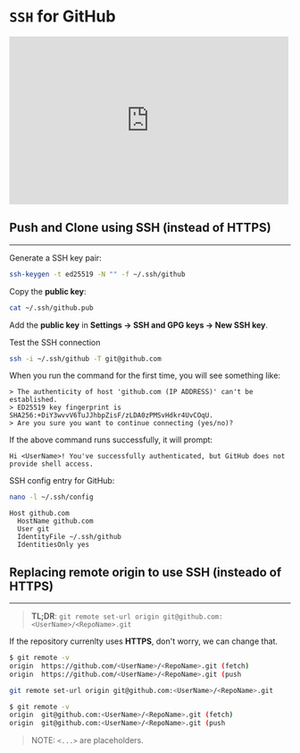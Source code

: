 # `SSH` for GitHub


<iframe width="500" height="300" src="https://www.youtube.com/embed/X40b9x9BFGo" title="🐱Generate a New SSH Key and Add it to your GitHub" frameborder="0" allow="accelerometer; autoplay; clipboard-write; encrypted-media; gyroscope; picture-in-picture; web-share" referrerpolicy="strict-origin-when-cross-origin" allowfullscreen></iframe>


## Push and Clone using SSH (instead of HTTPS)
---

Generate a SSH key pair:

```sh
ssh-keygen -t ed25519 -N "" -f ~/.ssh/github
```

Copy the **public key**:

```sh
cat ~/.ssh/github.pub
```

Add the **public key** in **Settings -> SSH and GPG keys -> New SSH key**.


Test the SSH connection

```sh
ssh -i ~/.ssh/github -T git@github.com
```

When you run the command for the first time, you will see something like:

```
> The authenticity of host 'github.com (IP ADDRESS)' can't be established.
> ED25519 key fingerprint is SHA256:+DiY3wvvV6TuJJhbpZisF/zLDA0zPMSvHdkr4UvCOqU.
> Are you sure you want to continue connecting (yes/no)?
```

If the above command runs successfully, it will prompt:

```
Hi <UserName>! You've successfully authenticated, but GitHub does not provide shell access.
```

SSH config entry for GitHub:

```sh
nano -l ~/.ssh/config
```

```config
Host github.com
  HostName github.com
  User git
  IdentityFile ~/.ssh/github
  IdentitiesOnly yes
```


## Replacing remote origin to use SSH (insteado of HTTPS)
---


> **TL;DR**: `git remote set-url origin git@github.com:<UserName>/<RepoName>.git`

If the repository currenlty uses **HTTPS**, don't worry, we can change that.


```sh
$ git remote -v
origin  https://github.com/<UserName>/<RepoName>.git (fetch)
origin  https://github.com/<UserName>/<RepoName>.git (push
```


```sh
git remote set-url origin git@github.com:<UserName>/<RepoName>.git
```


```sh
$ git remote -v
origin  git@github.com:<UserName>/<RepoName>.git (fetch)
origin  git@github.com:<UserName>/<RepoName>.git (push
```

> NOTE: `<...>` are placeholders.